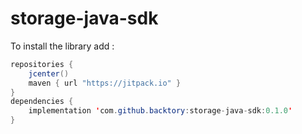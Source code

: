 # storage-java-sdk

To install the library add :

```java
repositories {
    jcenter()
    maven { url "https://jitpack.io" }
}
dependencies {
    implementation 'com.github.backtory:storage-java-sdk:0.1.0'
}
```

